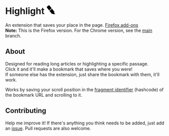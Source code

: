 # Highlight <img src="icon.png" height="28">
An extension that saves your place in the page. [Firefox add-ons](https://addons.mozilla.org/en-US/firefox/addon/highlightapp)  
**Note:** This is the Firefox version. For the Chrome version, see the [main](https://github.com/barhatsor/highlight/tree/main) branch.

## About
Designed for reading long articles or highlighting a specific passage.  
Click it and it'll make a bookmark that saves where you were!  
If someone else has the extension, just share the bookmark with them, it'll work.

Works by saving your scroll position in the [fragment identifier](https://en.wikipedia.org/wiki/URI_fragment) (hashcode) of the bookmark URL and scrolling to it.

## Contributing
Help me improve it! If there's anything you think needs to be added, just add an [issue](https://github.com/barhatsor/highlight/issues/new). Pull requests are also welcome.
